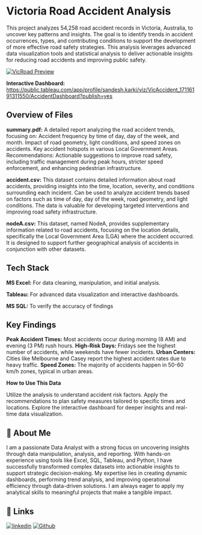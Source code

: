 
#  Victoria Road Accident Analysis

This project analyzes 54,258 road accident records in Victoria, Australia, to uncover key patterns and insights. The goal is to identify trends in accident occurrences, types, and contributing conditions to support the development of more effective road safety strategies. This analysis leverages advanced data visualization tools and statistical analysis to deliver actionable insights for reducing road accidents and improving public safety.

[![VicRoad Preview](https://i.giphy.com/media/v1.Y2lkPTc5MGI3NjExbDNsdXhkNGdyaGY1a3lqNjVhNTVydTc5eDZ5NnF1Z2NmYjc1Y2xmayZlcD12MV9pbnRlcm5hbF9naWZfYnlfaWQmY3Q9Zw/qMYlSqTmiTdD0sVCbx/giphy.gif)](https://public.tableau.com/app/profile/sandesh.karki/viz/VicAccident_17116191311550/AccidentDashboard?publish=yes)

**Interactive Dashboard:** https://public.tableau.com/app/profile/sandesh.karki/viz/VicAccident_17116191311550/AccidentDashboard?publish=yes

## Overview of Files
**summary.pdf:** A detailed report analyzing the road accident trends, focusing on:
Accident frequency by time of day, day of the week, and month.
Impact of road geometry, light conditions, and speed zones on accidents.
Key accident hotspots in various Local Government Areas.
Recommendations: Actionable suggestions to improve road safety, including traffic management during peak hours, stricter speed enforcement, and enhancing pedestrian infrastructure.

**accident.csv:** This dataset contains detailed information about road accidents, providing insights into the time, location, severity, and conditions surrounding each incident. Can be used to analyze accident trends based on factors such as time of day, day of the week, road geometry, and light conditions. The data is valuable for developing targeted interventions and improving road safety infrastructure.

**nodeA.csv:** This dataset, named NodeA, provides supplementary information related to road accidents, focusing on the location details, specifically the Local Government Area (LGA) where the accident occurred. It is designed to support further geographical analysis of accidents in conjunction with other datasets.

## Tech Stack

**MS Excel:** For data cleaning, manipulation, and initial analysis.

**Tableau:** For advanced data visualization and interactive dashboards.

**MS SQL:** To verify the accuracy of findings




## Key Findings
**Peak Accident Times:** Most accidents occur during morning (8 AM) and evening (3 PM) rush hours.
**High-Risk Days:** Fridays see the highest number of accidents, while weekends have fewer incidents.
**Urban Centers:** Cities like Melbourne and Casey report the highest accident rates due to heavy traffic.
**Speed Zones:** The majority of accidents happen in 50-60 km/h zones, typical in urban areas.

**How to Use This Data**

Utilize the analysis to understand accident risk factors.
Apply the recommendations to plan safety measures tailored to specific times and locations.
Explore the interactive dashboard for deeper insights and real-time data visualization.


## 🚀 About Me
I am a passionate Data Analyst with a strong focus on uncovering insights through data manipulation, analysis, and reporting. With hands-on experience using tools like Excel, SQL, Tableau, and Python, I have successfully transformed complex datasets into actionable insights to support strategic decision-making. My expertise lies in creating dynamic dashboards, performing trend analysis, and improving operational efficiency through data-driven solutions. I am always eager to apply my analytical skills to meaningful projects that make a tangible impact.

## 🔗 Links
[![linkedin](https://img.shields.io/badge/linkedin-0A66C2?style=for-the-badge&logo=linkedin&logoColor=white)](https://linkedin.com/in/sandeshkrk)
[![Github](https://img.shields.io/badge/my_portfolio-000?style=for-the-badge&logo=ko-fi&logoColor=white)](https://github.com/deesk)
